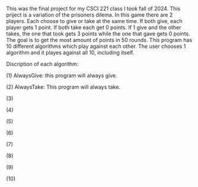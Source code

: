 This was the final project for my CSCI 221 class I took fall of 2024. This priject is a variation of the prisoners dilema. 
In this game there are 2 players. Each choose to give or take at the same time. If both give, each player gets 1 point.
If both take each get 0 points. If 1 give and the other takes, the one that took gets 3 points while the one that gave gets 0 points. 
The goal is to get the most amount of points in 50 rounds. This program has 10 different algorithms which play against each other. 
The user chooses 1 algorithm and it playes against all 10, including itself. 

Discription of each algorithm:

(1) AlwaysGive: this program will always give.

(2) AlwaysTake: This program will always take. 

(3)

(4)

(5)

(6)

(7)

(8)

(9)

(10)
